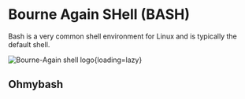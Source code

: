 # Bourne Again SHell (BASH)

Bash is a very common shell environment for Linux and is typically the default shell.

![Bourne-Again shell logo](https://en.wikipedia.org/wiki/Bash_(Unix_shell)#/media/File:Gnu-bash-logo.svg){loading=lazy}

## Ohmybash
